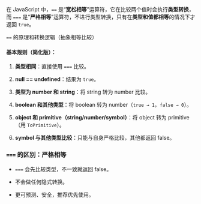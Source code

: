 在 JavaScript 中，`==` 是“**宽松相等**”运算符，它在比较两个值时会执行**类型转换**，而 `===` 是“**严格相等**”运算符，不进行类型转换，只有在**类型和值都相等**的情况下才返回 `true`。

`==` 的原理和转换逻辑（抽象相等比较）

#### 基本规则（简化版）：

1. **类型相同**：直接使用 `===` 比较。
    
2. **null == undefined**：结果为 `true`。
    
3. **类型为 number 和 string**：将 string 转为 number 比较。
    
4. **boolean 和其他类型**：将 boolean 转为 number（`true → 1`，`false → 0`）。
    
5. **object 和 primitive（string/number/symbol）**：将 object 转为 primitive（用 `ToPrimitive`）。
    
6. **symbol 与其他类型比较**：只能与自身严格比较，其他都返回 false。


### `===` 的区别：严格相等

- `===` 会先比较类型，不一致就返回 false。
    
- 不会做任何隐式转换。
    
- 更可预测、安全，推荐优先使用。